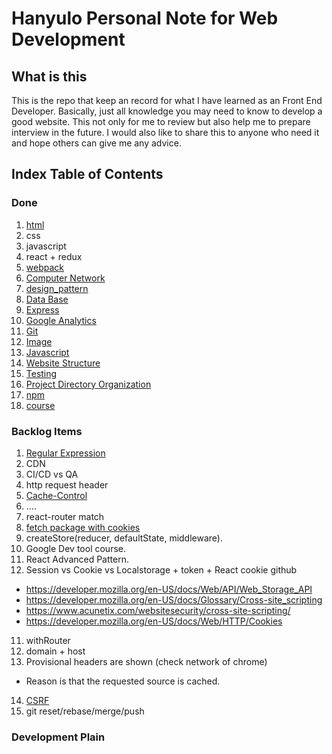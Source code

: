 # Hanyulo Personal Note for Web Development

## What is this
This is the repo that keep an record for what I have learned as an Front End Developer. Basically, just all knowledge you may need to know to develop a good website. This not only for me to review but also help me to prepare interview in the future. I would also like to share this to anyone who need it and hope others can give me any advice.

## Index Table of Contents

### Done
1. [html](./html/index.md)
2. css
3. javascript
4. react + redux
5. [webpack](./webpack/index.md)
6. [Computer Network](./computer_network/index.md)
7. [design_pattern](./design_pattern/index.md)
8. [Data Base](./data_base/index.md)
9. [Express](./express/index.md)
10. [Google Analytics](./ga/index.md)
11. [Git](./git/index.md)
12. [Image](./image/index.md)
13. [Javascript](./javascript/index.md)
14. [Website Structure](./structure/index.md)
15. [Testing](./testing/index.md)
16. [Project Directory Organization](./project_directory_organization)
17. [npm](./npm/index.md)
18. [course](./course/index.md)

### Backlog Items
1. [Regular Expression](https://github.com/zeeshanu/learn-regex)
2. CDN
3. CI/CD vs QA
4. http request header
  1. [Cache-Control](https://developer.mozilla.org/en-US/docs/Web/HTTP/Headers/Cache-Control)
  2. ....
5. react-router match
6. [fetch package with cookies](https://github.com/github/fetch#sending-cookies)
7. createStore(reducer, defaultState, middleware).
8. Google Dev tool course.
9. React Advanced Pattern.
10. Session vs Cookie vs Localstorage + token + React cookie github
 * https://developer.mozilla.org/en-US/docs/Web/API/Web_Storage_API
 * https://developer.mozilla.org/en-US/docs/Glossary/Cross-site_scripting
 * https://www.acunetix.com/websitesecurity/cross-site-scripting/
 * https://developer.mozilla.org/en-US/docs/Web/HTTP/Cookies
11. withRouter
12. domain + host
13. Provisional headers are shown (check network of chrome)
  * Reason is that the requested source is cached.
14. [CSRF](https://www.acunetix.com/blog/articles/csrf-xss-brothers-arms/)
15. git reset/rebase/merge/push


### Development Plain
